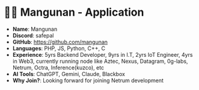 
#  🧑‍💻 Mangunan - Application

- **Name**: Mangunan
- **Discord**: safepal
- **GitHub**: https://github.com/mangunan
- **Languages**: PHP, JS, Python, C++, C
- **Experience**: 5yrs Backend Developer, 9yrs in I.T, 2yrs IoT Engineer, 4yrs in Web3, currently running node like Aztec, Nexus, Datagram, 0g-labs, Netrum, Octra, Inference(kuzco), etc
- **AI Tools**: ChatGPT, Gemini, Claude, Blackbox
- **Why Join?**: Looking forward for joining Netrum development

